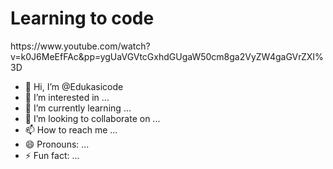 <h1>Learning to code</h1>
https://www.youtube.com/watch?v=k0J6MeEfFAc&pp=ygUaVGVtcGxhdGUgaW50cm8ga2VyZW4gaGVrZXI%3D

- 👋 Hi, I’m @Edukasicode
- 👀 I’m interested in ...
- 🌱 I’m currently learning ...
- 💞️ I’m looking to collaborate on ...
- 📫 How to reach me ...
- 😄 Pronouns: ...
- ⚡ Fun fact: ...

<!---
Edukasicode/Edukasicode is a ✨ special ✨ repository because its `README.md` (this file) appears on your GitHub profile.
You can click the Preview link to take a look at your changes.
--->

